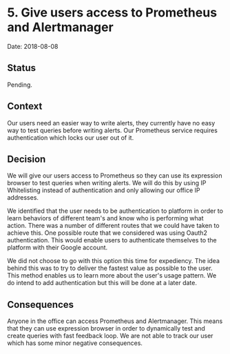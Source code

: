 # 5. Give users access to Prometheus and Alertmanager

Date: 2018-08-08

## Status

Pending.

## Context

Our users need an easier way to write alerts, they currently have no
easy way to test queries before writing alerts. Our Prometheus
service requires authentication which locks our user out of it.

## Decision

We will give our users access to Prometheus so they can use its
expression browser to test queries when writing alerts. We will
do this by using IP Whitelisting instead of authentication and
only allowing our office IP addresses.

We identified that the user needs to be authentication to platform
in order to learn behaviors of different team's and know who is
performing what action. There was a number of different routes that
we could have taken to achieve this. One possible route that we
considered was using Oauth2 authentication. This would enable users
to authenticate themselves to the platform with their Google account.

We did not choose to go with this option this time for expediency.
The idea behind this was to try to deliver the fastest value as
possible to the user. This method enables us to learn more about the user's
usage pattern. We do intend to add authentication but this will be done at
a later date.

## Consequences

Anyone in the office can access Prometheus and Alertmanager. This means that
they can use expression browser in order to dynamically test and create queries
with fast feedback loop. We are not able to track our user which has some minor
negative consequences.


